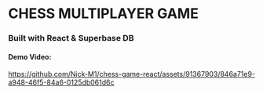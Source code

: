 # CHESS MULTIPLAYER GAME

### Built with React & Superbase DB

#### Demo Video:
https://github.com/Nick-M1/chess-game-react/assets/91367903/846a71e9-a948-46f5-84a6-0125db061d6c